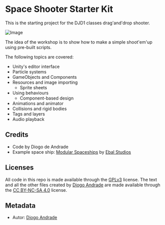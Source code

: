 # Space Shooter Starter Kit

This is the starting project for the DJD1 classes drag'and'drop shooter.

![Image](https://github.com/VideojogosLusofona/djd1_2020_space_shooter_sk/Screenshots/gameplay.png)

The idea of the workshop is to show how to make a simple shoot'em'up using pre-built scripts.

The following topics are covered:

* Unity's editor interface
* Particle systems
* GameObjects and Components
* Resources and image importing
  * Sprite sheets
* Using behaviours
  * Component-based design
* Animations and animator
* Collisions and rigid bodies
* Tags and layers
* Audio playback

## Credits

* Code by Diogo de Andrade
* Example space ship: [Modular Spaceships] by [Ebal Studios]

## Licenses

All code in this repo is made available through the [GPLv3] license.
The text and all the other files created by [Diogo Andrade] are made available through the 
[CC BY-NC-SA 4.0] license.

## Metadata

* Autor: [Diogo Andrade][]

[Diogo Andrade]:https://github.com/DiogoDeAndrade
[GPLv3]:https://www.gnu.org/licenses/gpl-3.0.en.html
[CC-BY-SA 3.0.]:http://creativecommons.org/licenses/by-sa/3.0/
[CC BY-NC-SA 4.0]:https://creativecommons.org/licenses/by-nc-sa/4.0/
[Ebal Studios]:https://assetstore.unity.com/publishers/24304
[Modular Spaceships]:https://assetstore.unity.com/packages/3d/vehicles/space/star-sparrow-modular-spaceship-73167
